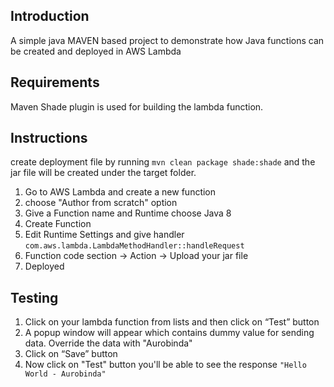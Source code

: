 ## Introduction

A simple java MAVEN based project to demonstrate how Java functions can be created and deployed in AWS Lambda

## Requirements
Maven Shade plugin is used for building the lambda function.

## Instructions
create deployment file by running `mvn clean package shade:shade` and the jar file will be created under the target folder.

1. Go to AWS Lambda and create a new function
2. choose "Author from scratch" option
3. Give a Function name and Runtime choose Java 8
4. Create Function
5. Edit Runtime Settings and give handler `com.aws.lambda.LambdaMethodHandler::handleRequest`
6. Function code section -> Action -> Upload your jar file
7. Deployed

## Testing
1. Click on your lambda function from lists and then click on “Test” button
2. A popup window will appear which contains dummy value for sending data. Override the data with "Aurobinda"
3. Click on “Save” button
4. Now click on "Test" button you'll be able to see the response 
```"Hello World - Aurobinda"```

